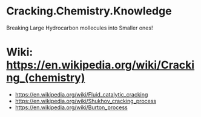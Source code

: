 # Cracking.Chemistry.Knowledge
Breaking Large Hydrocarbon mollecules into Smaller ones!

# Wiki: https://en.wikipedia.org/wiki/Cracking_(chemistry)
- https://en.wikipedia.org/wiki/Fluid_catalytic_cracking
- https://en.wikipedia.org/wiki/Shukhov_cracking_process
- https://en.wikipedia.org/wiki/Burton_process
